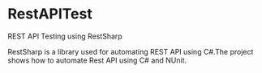 # RestAPITest
REST API Testing using RestSharp

RestSharp is a library used for automating REST API using C#.The project shows how to automate Rest API  using C# and NUnit.


